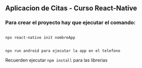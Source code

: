 ## Aplicacion de Citas - Curso React-Native

### Para crear el proyecto hay que ejecutar el comando:
```

npx react-native init nombreApp
```

```

npx run android para ejecutar la app en el telefono
```

Recuerden ejecutar ```npm install``` para las librerias


